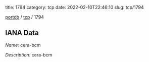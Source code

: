 title: 1794
category: tcp
date: 2022-02-10T22:46:10
slug: tcp/1794

[portdb](/) / [tcp](/category/tcp.html) / 1794


## IANA Data

_Name:_ cera-bcm

_Description:_ cera-bcm

